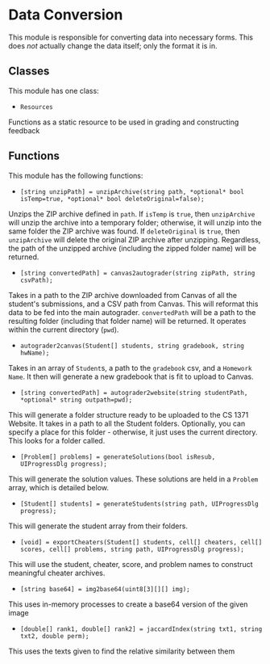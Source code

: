 # Data Conversion

This module is responsible for converting data into necessary forms. This does _not_ actually change the data itself; only the format it is in.

## Classes

This module has one class:

- `Resources`

Functions as a static resource to be used in grading and constructing feedback

## Functions

This module has the following functions:

- `[string unzipPath] = unzipArchive(string path, *optional* bool isTemp=true, *optional* bool deleteOriginal=false);`

Unzips the ZIP archive defined in `path`. If `isTemp` is `true`, then `unzipArchive` will unzip the archive into a temporary folder; otherwise, it will unzip into the same folder the ZIP archive was found. If `deleteOriginal` is `true`, then `unzipArchive` will delete the original ZIP archive after unzipping. Regardless, the path of the unzipped archive (including the zipped folder name) will be returned.

- `[string convertedPath] = canvas2autograder(string zipPath, string csvPath);`

Takes in a path to the ZIP archive downloaded from Canvas of all the student's submissions, and a CSV path from Canvas. This will reformat this data to be fed into the main autograder. `convertedPath` will be a path to the resulting folder (including that folder name) will be returned. It operates within the current directory (`pwd`).

- `autograder2canvas(Student[] students, string gradebook, string hwName);`

Takes in an array of `Student`s, a path to the `gradebook` csv, and a `Homework Name`. It then will generate a new gradebook that is fit to upload to Canvas.

- `[string convertedPath] = autograder2website(string studentPath, *optional* string outpath=pwd);`

This will generate a folder structure ready to be uploaded to the CS 1371 Website. It takes in a path to all the Student folders. Optionally, you can specify a place for this folder - otherwise, it just uses the current directory. This looks for a folder called.

- `[Problem[] problems] = generateSolutions(bool isResub, UIProgressDlg progress);`

This will generate the solution values. These solutions are held in a `Problem` array, which is detailed below.

- `[Student[] students] = generateStudents(string path, UIProgressDlg progress);`

This will generate the student array from their folders.

- `[void] = exportCheaters(Student[] students, cell[] cheaters, cell[] scores, cell[] problems, string path, UIProgressDlg progress);`

This will use the student, cheater, score, and problem names to construct meaningful cheater archives.

- `[string base64] = img2base64(uint8[3][][] img);`

This uses in-memory processes to create a base64 version of the given image

- `[double[] rank1, double[] rank2] = jaccardIndex(string txt1, string txt2, double perm);`

This uses the texts given to find the relative similarity between them
